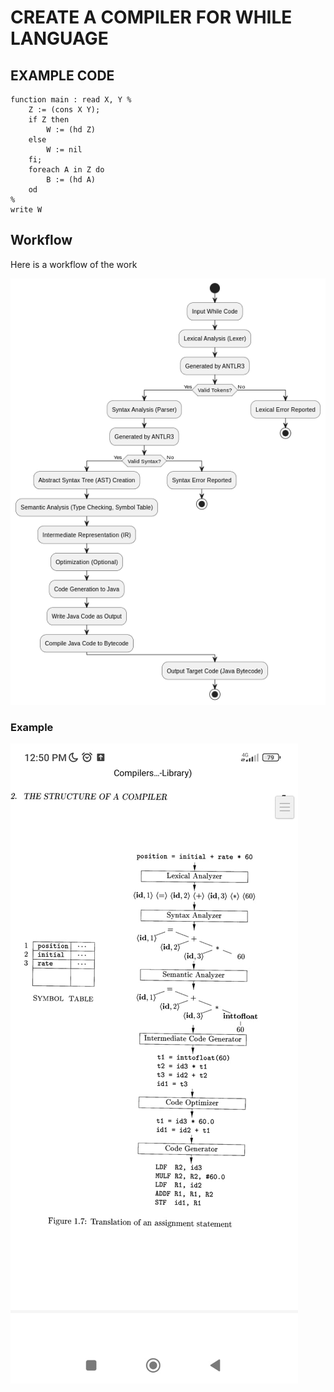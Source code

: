 # CREATE A COMPILER FOR WHILE LANGUAGE

## EXAMPLE CODE 
```code
function main : read X, Y %
    Z := (cons X Y);
    if Z then
        W := (hd Z)
    else
        W := nil
    fi;
    foreach A in Z do
        B := (hd A)
    od
%
write W
```


## Workflow

Here is a workflow of the work

![alt text](images&diagrams/image.png)


### Example

![alt text](images&diagrams/workflow.jpeg)